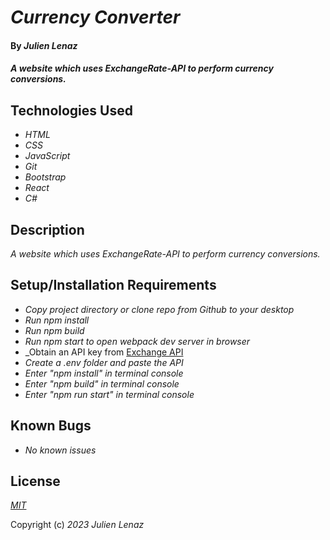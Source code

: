 # _Currency Converter_

#### By _**Julien Lenaz**_

#### _A website which uses ExchangeRate-API to perform currency conversions._

## Technologies Used

* _HTML_
* _CSS_
* _JavaScript_
* _Git_
* _Bootstrap_
* _React_
* _C#_

## Description

_A website which uses ExchangeRate-API to perform currency conversions._

## Setup/Installation Requirements

* _Copy project directory or clone repo from Github to your desktop_
* _Run npm install_
* _Run npm build_
* _Run npm start to open webpack dev server in browser_
* _Obtain an API key from [Exchange API](https://www.exchangerate-api.com/)
* _Create a .env folder and paste the API_
* _Enter "npm install" in terminal console_
* _Enter "npm build" in terminal console_
* _Enter "npm run start" in terminal console_

## Known Bugs

* _No known issues_

## License

_[MIT](https://choosealicense.com/licenses/mit/)_

Copyright (c) _2023_ _Julien Lenaz_